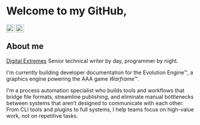 # Welcome to my GitHub,

<a href="https://www.youtube.com/@hectorbarquero1690/featured">
  <img align="left" alt="Hector Barquero - Youtube" width="22px" src="https://cdn.jsdelivr.net/npm/simple-icons@v3/icons/youtube.svg"/>
</a>
<a href="https://www.linkedin.com/in/hectorbarquero/">
  <img align="left" alt="Hector Barquero - LinkedIn" width="22px" src="https://cdn.jsdelivr.net/npm/simple-icons@v3/icons/linkedin.svg"/>
</a>

<br />

## About me
[Digital Extremes](https://www.digitalextremes.com/) Senior technical writer by day, programmer by night.

I'm currently building developer documentation for the Evolution Engine™, a graphics engine powering the AAA game <i>Warframe</i>™. 

I'm a process automation specialist who builds tools and workflows that bridge file formats, streamline publishing, and eliminate manual bottlenecks between systems that aren’t designed to communicate with each other. From CLI tools and plugins to full systems, I help teams focus on high-value work, not on repetitive tasks.

<br />
